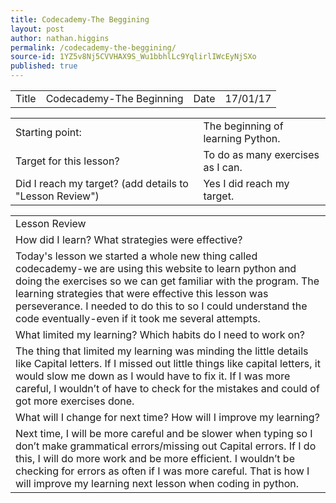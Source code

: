 ```yaml
---
title: Codecademy-The Beggining
layout: post
author: nathan.higgins
permalink: /codecademy-the-beggining/
source-id: 1YZ5v8Nj5CVVHAX9S_Wu1bbhlLc9YqlirlIWcEyNjSXo
published: true
---
```

<table>
  <tr>
    <td>Title</td>
    <td>Codecademy-The Beginning </td>
    <td>Date</td>
    <td>17/01/17</td>
  </tr>
</table>


<table>
  <tr>
    <td>Starting point:</td>
    <td>The beginning of learning Python.</td>
  </tr>
  <tr>
    <td>Target for this lesson?</td>
    <td>To do as many exercises as I can.</td>
  </tr>
  <tr>
    <td>Did I reach my target? 
(add details to "Lesson Review")</td>
    <td> Yes I did reach my target.</td>
  </tr>
</table>


<table>
  <tr>
    <td>Lesson Review</td>
  </tr>
  <tr>
    <td>How did I learn? What strategies were effective? </td>
  </tr>
  <tr>
    <td>Today's lesson we started a whole new thing called codecademy-we are using this website to learn python and doing the exercises so we can get familiar with the program. The learning strategies that were effective this lesson was perseverance. I needed to do this to so I could understand the code eventually-even if it took me several attempts.</td>
  </tr>
  <tr>
    <td>What limited my learning? Which habits do I need to work on? </td>
  </tr>
  <tr>
    <td>The thing that limited my learning was minding the little details like Capital letters. If I missed out little things like capital letters, it would slow me down as I would have to fix it. If I was more careful, I wouldn’t of have to check for the mistakes and could of got more exercises done.
</td>
  </tr>
  <tr>
    <td>What will I change for next time? How will I improve my learning?</td>
  </tr>
  <tr>
    <td>Next time, I will be more careful and be slower when typing so I don’t make grammatical errors/missing out Capital errors. If I do this, I will do more work and be more efficient. I wouldn’t be checking for errors as often if I was more careful. That is how I will improve my learning next lesson when coding in python.</td>
  </tr>
</table>


